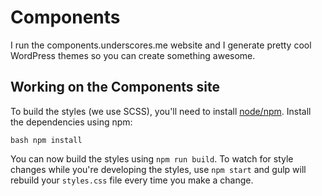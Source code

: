 Components
===

I run the components.underscores.me website and I generate pretty cool WordPress themes so you can create something awesome.

## Working on the Components site

To build the styles (we use SCSS), you'll need to install [node/npm](http://nodejs.org/). Install the dependencies using npm:

`bash
npm install
`

You can now build the styles using `npm run build`. To watch for style changes while you're developing the styles, use `npm start` and gulp will rebuild your `styles.css` file every time you make a change.

